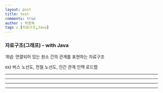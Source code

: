 ```yaml
---
layout: post
title: test
comments: true
author : 박종복
tags : [자료구조,Java]
---
```


### 자료구조(그래프) - with Java
개념: 연결되어 있는 원소 간의 관계를 표현하는 자료구조

ex) 버스 노선도, 전철 노선도, 인간 관계 인맥 로드맵

---
---
---
---


